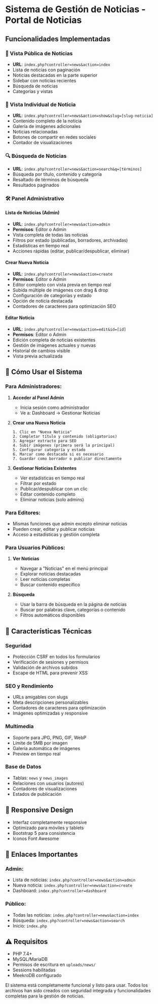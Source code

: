 # Sistema de Gestión de Noticias - Portal de Noticias

## Funcionalidades Implementadas

### 📰 Vista Pública de Noticias
- **URL**: `index.php?controller=news&action=index`
- Lista de noticias con paginación
- Noticias destacadas en la parte superior
- Sidebar con noticias recientes
- Búsqueda de noticias
- Categorías y vistas

### 📄 Vista Individual de Noticia
- **URL**: `index.php?controller=news&action=show&slug=[slug-noticia]`
- Contenido completo de la noticia
- Galería de imágenes adicionales
- Noticias relacionadas
- Botones de compartir en redes sociales
- Contador de visualizaciones

### 🔍 Búsqueda de Noticias
- **URL**: `index.php?controller=news&action=search&q=[términos]`
- Búsqueda por título, contenido y categoría
- Resaltado de términos de búsqueda
- Resultados paginados

### 🛠️ Panel Administrativo

#### Lista de Noticias (Admin)
- **URL**: `index.php?controller=news&action=admin`
- **Permisos**: Editor o Admin
- Vista completa de todas las noticias
- Filtros por estado (publicadas, borradores, archivadas)
- Estadísticas en tiempo real
- Acciones rápidas (editar, publicar/despublicar, eliminar)

#### Crear Nueva Noticia
- **URL**: `index.php?controller=news&action=create`
- **Permisos**: Editor o Admin
- Editor completo con vista previa en tiempo real
- Subida múltiple de imágenes con drag & drop
- Configuración de categorías y estado
- Opción de noticia destacada
- Contadores de caracteres para optimización SEO

#### Editar Noticia
- **URL**: `index.php?controller=news&action=edit&id=[id]`
- **Permisos**: Editor o Admin
- Edición completa de noticias existentes
- Gestión de imágenes actuales y nuevas
- Historial de cambios visible
- Vista previa actualizada

## 🚀 Cómo Usar el Sistema

### Para Administradores:

1. **Acceder al Panel Admin**
   - Inicia sesión como administrador
   - Ve a: Dashboard → Gestionar Noticias

2. **Crear una Nueva Noticia**
   ```
   1. Clic en "Nueva Noticia"
   2. Completar título y contenido (obligatorios)
   3. Agregar extracto para SEO
   4. Subir imágenes (primera será la principal)
   5. Configurar categoría y estado
   6. Marcar como destacada si es necesario
   7. Guardar como borrador o publicar directamente
   ```

3. **Gestionar Noticias Existentes**
   - Ver estadísticas en tiempo real
   - Filtrar por estado
   - Publicar/despublicar con un clic
   - Editar contenido completo
   - Eliminar noticias (solo admins)

### Para Editores:
- Mismas funciones que admin excepto eliminar noticias
- Pueden crear, editar y publicar noticias
- Acceso a estadísticas y gestión completa

### Para Usuarios Públicos:

1. **Ver Noticias**
   - Navegar a "Noticias" en el menú principal
   - Explorar noticias destacadas
   - Leer noticias completas
   - Buscar contenido específico

2. **Búsqueda**
   - Usar la barra de búsqueda en la página de noticias
   - Buscar por palabras clave, categorías o contenido
   - Filtros automáticos disponibles

## 🔧 Características Técnicas

### Seguridad
- Protección CSRF en todos los formularios
- Verificación de sesiones y permisos
- Validación de archivos subidos
- Escape de HTML para prevenir XSS

### SEO y Rendimiento
- URLs amigables con slugs
- Meta descripciones personalizables
- Contadores de caracteres para optimización
- Imágenes optimizadas y responsive

### Multimedia
- Soporte para JPG, PNG, GIF, WebP
- Límite de 5MB por imagen
- Galería automática de imágenes
- Preview en tiempo real

### Base de Datos
- Tablas: `news` y `news_images`
- Relaciones con usuarios (autores)
- Contadores de visualizaciones
- Estados de publicación

## 📱 Responsive Design
- Interfaz completamente responsive
- Optimizado para móviles y tablets
- Bootstrap 5 para consistencia
- Iconos Font Awesome

## 🔗 Enlaces Importantes

### Admin:
- Lista de noticias: `index.php?controller=news&action=admin`
- Nueva noticia: `index.php?controller=news&action=create`
- Dashboard: `index.php?controller=dashboard`

### Público:
- Todas las noticias: `index.php?controller=news&action=index`
- Búsqueda: `index.php?controller=news&action=search`
- Inicio: `index.php`

## ⚠️ Requisitos
- PHP 7.4+
- MySQL/MariaDB
- Permisos de escritura en `uploads/news/`
- Sessions habilitadas
- MeekroDB configurado

El sistema está completamente funcional y listo para usar. Todos los archivos han sido creados con seguridad integrada y funcionalidades completas para la gestión de noticias.